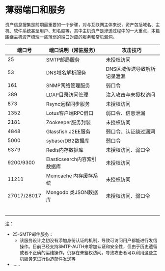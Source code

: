 # 薄弱端口和服务

资产信息搜集是前期最重要的一个步骤，对与互联网主体来说，资产包括域名、主机、软件系统甚至用户、知名度等，其中主机资产是渗透过程中的一大重点，本篇围绕主机资产梳理一些薄弱的端口对应的服务和常见漏洞。

| 端口号 | 端口说明（常驻服务） | 攻击技巧                                                     |
| ------ | -------------------- | ------------------------------------------------------------ |
| 25 | SMTP邮局服务         | 未授权访问 |
| 53     | DNS域名解析服务      | DNS区域传送导致解析记录泄漏                                  |
| 161    | SNMP网络管理服务     | 弱口令                                                       |
| 389    | LDAP目录访问管理     | 注入攻击与未授权访问 |
| 873 | Rsync远程同步服务 | 未授权访问 |
| 1352 | Lotus客户端RPC借口 | 弱口令、信息泄漏 |
| 2181 | Zookeeper服务封装 | 未授权访问 |
| 4848 | Glassfish J2EE服务 | 弱口令、认证绕过漏洞 |
| 5000 | sybase/DB2数据库 | 弱口令 |
| 6379 | Redis内存数据库 | 未授权访问、弱口令 |
| 9200/9300 | Elasticsearch内容索引数据库 | 未授权访问 |
| 11211 | Memcache 内存缓存系统 | 未授权访问 |
| 27017/28017 | Mongodb 类JSON数据库 | 未授权访问、弱口令 |
|        |                      |                                                              |
|        |                      |                                                              |
|        |                      |                                                              |
|        |                      |                                                              |
|        |                      |                                                              |
|        |                      |                                                              |

注：

-   25-SMTP邮件服务：
    -   该服务设计之初没有添加身份认证的机制，导致可访问用户都能进行发信操作。目前已经支持SMTP-AUTH来增加认证和安全性，但由于历史遗留或者不正确的运维操作，仍存在未鉴权访问。导致攻击者可以利用这些主机服务来进行伪造邮件发送等
-   ......
